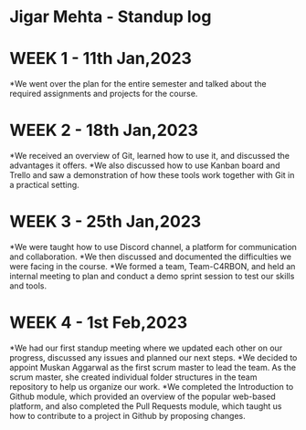 # Jigar Mehta - Standup log
# WEEK 1 - 11th Jan,2023
*We went over the plan for the entire semester and talked about the required assignments and projects for the course.
# WEEK 2 - 18th Jan,2023
*We received an overview of Git, learned how to use it, and discussed the advantages it offers.
*We also discussed how to use Kanban board and Trello and saw a demonstration of how these tools work together with Git in a practical setting.
# WEEK 3 - 25th Jan,2023
*We were taught how to use Discord channel, a platform for communication and collaboration.
*We then discussed and documented the difficulties we were facing in the course.
*We formed a team, Team-C4RBON, and held an internal meeting to plan and conduct a demo sprint session to test our skills and tools.
# WEEK 4 - 1st Feb,2023
*We had our first standup meeting where we updated each other on our progress, discussed any issues and planned our next steps.
*We decided to appoint Muskan Aggarwal as the first scrum master to lead the team. As the scrum master, she created individual folder structures in the team repository to help us organize our work.
*We completed the Introduction to Github module, which provided an overview of the popular web-based platform, and also completed the Pull Requests module, which taught us how to contribute to a project in Github by proposing changes.
